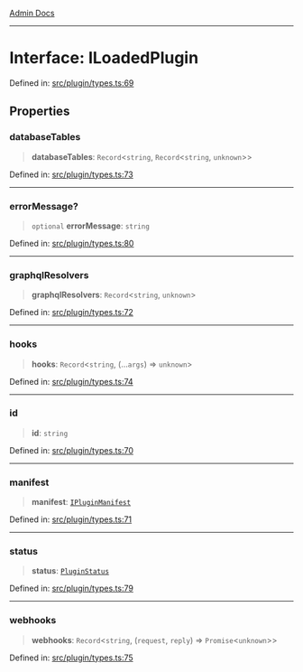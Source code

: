 [Admin Docs](/)

***

# Interface: ILoadedPlugin

Defined in: [src/plugin/types.ts:69](https://github.com/Sourya07/talawa-api/blob/ead7a48e0174153214ee7311f8b242ee1c1a12ca/src/plugin/types.ts#L69)

## Properties

### databaseTables

> **databaseTables**: `Record`\<`string`, `Record`\<`string`, `unknown`\>\>

Defined in: [src/plugin/types.ts:73](https://github.com/Sourya07/talawa-api/blob/ead7a48e0174153214ee7311f8b242ee1c1a12ca/src/plugin/types.ts#L73)

***

### errorMessage?

> `optional` **errorMessage**: `string`

Defined in: [src/plugin/types.ts:80](https://github.com/Sourya07/talawa-api/blob/ead7a48e0174153214ee7311f8b242ee1c1a12ca/src/plugin/types.ts#L80)

***

### graphqlResolvers

> **graphqlResolvers**: `Record`\<`string`, `unknown`\>

Defined in: [src/plugin/types.ts:72](https://github.com/Sourya07/talawa-api/blob/ead7a48e0174153214ee7311f8b242ee1c1a12ca/src/plugin/types.ts#L72)

***

### hooks

> **hooks**: `Record`\<`string`, (...`args`) => `unknown`\>

Defined in: [src/plugin/types.ts:74](https://github.com/Sourya07/talawa-api/blob/ead7a48e0174153214ee7311f8b242ee1c1a12ca/src/plugin/types.ts#L74)

***

### id

> **id**: `string`

Defined in: [src/plugin/types.ts:70](https://github.com/Sourya07/talawa-api/blob/ead7a48e0174153214ee7311f8b242ee1c1a12ca/src/plugin/types.ts#L70)

***

### manifest

> **manifest**: [`IPluginManifest`](IPluginManifest.md)

Defined in: [src/plugin/types.ts:71](https://github.com/Sourya07/talawa-api/blob/ead7a48e0174153214ee7311f8b242ee1c1a12ca/src/plugin/types.ts#L71)

***

### status

> **status**: [`PluginStatus`](../enumerations/PluginStatus.md)

Defined in: [src/plugin/types.ts:79](https://github.com/Sourya07/talawa-api/blob/ead7a48e0174153214ee7311f8b242ee1c1a12ca/src/plugin/types.ts#L79)

***

### webhooks

> **webhooks**: `Record`\<`string`, (`request`, `reply`) => `Promise`\<`unknown`\>\>

Defined in: [src/plugin/types.ts:75](https://github.com/Sourya07/talawa-api/blob/ead7a48e0174153214ee7311f8b242ee1c1a12ca/src/plugin/types.ts#L75)
